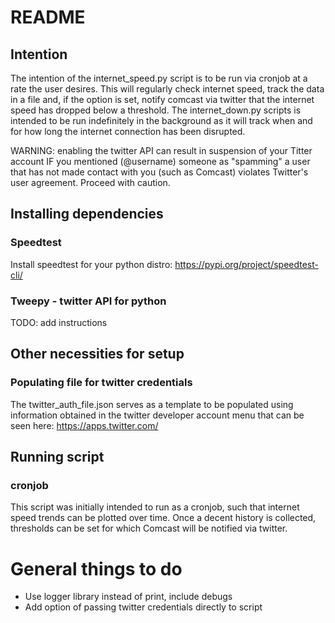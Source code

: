 # README
## Intention
The intention of the internet_speed.py script is to be run via cronjob at a
rate the user desires. This will regularly check internet speed, track the
data in a file and, if the option is set, notify comcast via twitter that
the internet speed has dropped below a threshold. The internet_down.py scripts
is intended to be run indefinitely in the background as it will track when and
for how long the internet connection has been disrupted.

WARNING: enabling the twitter API can result in suspension of your Titter
account IF you mentioned (@username) someone as "spamming" a user that has not
made contact with you (such as Comcast) violates Twitter's user agreement.
Proceed with caution.

## Installing dependencies
### Speedtest
Install speedtest for your python distro: https://pypi.org/project/speedtest-cli/

### Tweepy - twitter API for python
TODO: add instructions

## Other necessities for setup
### Populating file for twitter credentials
The twitter_auth_file.json serves as a template to be populated using
information obtained in the twitter developer account menu that can be seen
here: https://apps.twitter.com/

## Running script
### cronjob
This script was initially intended to run as a cronjob, such that internet
speed trends can be plotted over time. Once a decent history is collected,
thresholds can be set for which Comcast will be notified via twitter.


# General things to do
* Use logger library instead of print, include debugs
* Add option of passing twitter credentials directly to script
